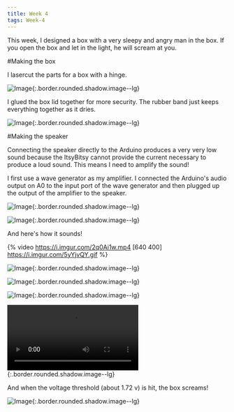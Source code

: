 ```yaml
---
title: Week 4
tags: Week-4
---
```


This week, I designed a box with a very sleepy and angry man in the box. If you open the box and let in the light, he will scream at you.

#Making the box

I lasercut the parts for a box with a hinge.

![Image](https://i.imgur.com/l39chIo.jpg){:.border.rounded.shadow.image--lg}

I glued the box lid together for more security. The rubber band just keeps everything together as it dries.

![Image](https://i.imgur.com/k5cWznc.jpg){:.border.rounded.shadow.image--lg}

#Making the speaker

Connecting the speaker directly to the Arduino produces a very very low sound because the ItsyBitsy cannot provide the current necessary to produce a loud sound. This means I need to amplify the sound!

I first use a wave generator as my amplifier. I connected the Arduino's audio output on A0 to the input port of the wave generator and then plugged up the output of the amplifier to the speaker.

![Image](https://i.imgur.com/UFYKz0T.jpg){:.border.rounded.shadow.image--lg}

![Image](https://i.imgur.com/nOLhxCq.jpg){:.border.rounded.shadow.image--lg}

And here's how it sounds!

{% video https://i.imgur.com/2q0Ai1w.mp4 [640 400] https://i.imgur.com/5yYjvQY.gif %}




![Image](https://i.imgur.com/xOMInYD.jpg){:.border.rounded.shadow.image--lg}

![Image](https://i.imgur.com/SA0aXzq.jpg){:.border.rounded.shadow.image--lg}

![Image](https://i.imgur.com/uoINNro.jpg){:.border.rounded.shadow.image--lg}

![Image](https://i.imgur.com/5yYjvQY.mp4){:.border.rounded.shadow.image--lg}


And when the voltage threshold (about 1.72 v) is hit, the box screams!

![Image](https://i.imgur.com/cyNxIPy.gifv){:.border.rounded.shadow.image--lg}



<!--more-->
